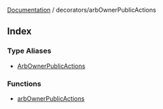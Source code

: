 [Documentation](../../README.md) / decorators/arbOwnerPublicActions

## Index

### Type Aliases

- [ArbOwnerPublicActions](type-aliases/ArbOwnerPublicActions.md)

### Functions

- [arbOwnerPublicActions](functions/arbOwnerPublicActions.md)
